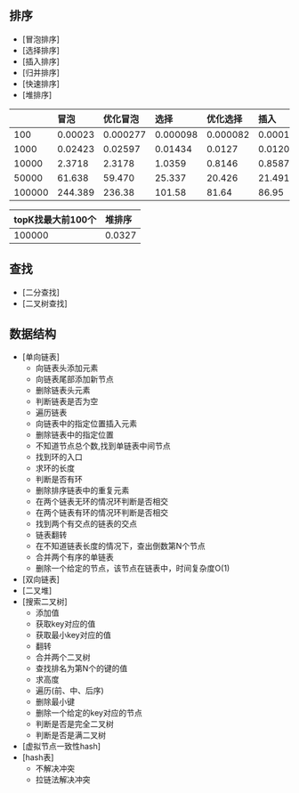 ## 排序
* [冒泡排序]
* [选择排序]
* [插入排序]
* [归并排序]
* [快速排序]
* [堆排序]

||冒泡|优化冒泡|选择|优化选择|插入|归并|快排|堆排序|
|:---|:---|:---|:---|:---|:---|:---|:---|:---|
|100|0.00023|0.000277|0.000098|0.000082|0.000104|0.000192|0.00014|0.00019|
|1000|0.02423|0.02597|0.01434|0.0127|0.01208|0.0026|0.0006|0.00308|
|10000|2.3718|2.3178|1.0359|0.8146|0.8587|0.0222|0.01236|0.03449|
|50000|61.638|59.470|25.337|20.426|21.491|0.1248|0.09279|0.22093|
|100000|244.389|236.38|101.58|81.64|86.95|0.267|0.3982|0.4647|

|topK找最大前100个|堆排序|
|:---|:---|
|100000|0.0327|

## 查找
* [二分查找]
* [二叉树查找]
## 数据结构
* [单向链表]
  * 向链表头添加元素
  * 向链表尾部添加新节点
  * 删除链表头元素
  * 判断链表是否为空
  * 遍历链表
  * 向链表中的指定位置插入元素
  * 删除链表中的指定位置
  * 不知道节点总个数,找到单链表中间节点
  * 找到环的入口
  * 求环的长度
  * 判断是否有环
  * 删除排序链表中的重复元素
  * 在两个链表无环的情况环判断是否相交
  * 在两个链表有环的情况环判断是否相交
  * 找到两个有交点的链表的交点
  * 链表翻转
  * 在不知道链表长度的情况下，查出倒数第N个节点
  * 合并两个有序的单链表
  * 删除一个给定的节点，该节点在链表中，时间复杂度O(1)
* [双向链表]
* [二叉堆]
* [搜索二叉树]
  * 添加值
  * 获取key对应的值
  * 获取最小key对应的值
  * 翻转
  * 合并两个二叉树
  * 查找排名为第N个的键的值
  * 求高度
  * 遍历(前、中、后序)
  * 删除最小键
  * 删除一个给定的key对应的节点
  * 判断是否是完全二叉树
  * 判断是否是满二叉树
* [虚拟节点一致性hash]
* [hash表]
  * 不解决冲突
  * 拉链法解决冲突

